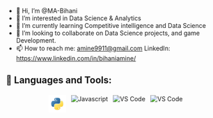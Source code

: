 - 👋 Hi, I’m @MA-Bihani
- 👀 I’m interested in Data Science & Analytics
- 🌱 I’m currently learning Competitive intelligence and Data Science
- 💞️ I’m looking to collaborate on Data Science projects, and game Development.
- 📫 How to reach me: amine9911@gmail.com 
                      LinkedIn: https://www.linkedin.com/in/bihaniamine/

## 🧰 Languages and Tools:
<p align="center">
<img src="https://raw.githubusercontent.com/github/explore/80688e429a7d4ef2fca1e82350fe8e3517d3494d/topics/python/python.png" alt="Python" height="40" style="vertical-align:top; margin:4px">
<img src="https://img.shields.io/badge/-PowerBI-F2C811?logo=powerBI&logoColor=black&style=flat" alt="Javascript" height="40" style="vertical-align:top; margin:4px">
<img src="https://img.shields.io/badge/-Jupyter-F37626?logo=Jupyter&logoColor=black&style=flat" alt="VS Code" height="40" style="vertical-align:top; margin:4px">
<img src="https://img.shields.io/badge/-R-276DC3?logo=R&logoColor=black&style=flat" alt="VS Code" height="40" style="vertical-align:top; margin:4px">
</p>
<!---
MA-Bihani/MA-Bihani is a ✨ special ✨ repository because its `README.md` (this file) appears on your GitHub profile.
You can click the Preview link to take a look at your changes.
--->
